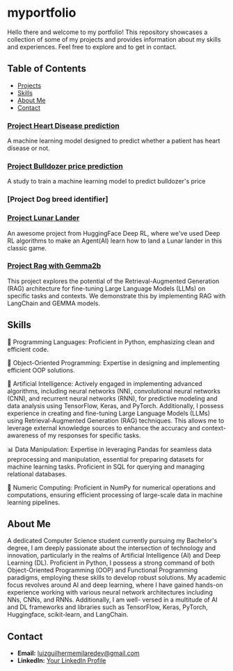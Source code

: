 # myportfolio
Hello there and welcome to my portfolio!
This repository showcases a collection of some of my projects and provides information about my skills and experiences. Feel free to explore and to get in contact.

## Table of Contents

- [Projects](#projects)
- [Skills](#skills)
- [About Me](#about-me)
- [Contact](#contact)

### [Project Heart Disease prediction](https://github.com/luizguilhermedev/myportfolio/tree/main/h-disease-project)
A machine learning model designed to predict whether a patient has heart disease or not.

### [Project Bulldozer price prediction](https://github.com/luizguilhermedev/myportfolio/tree/main/price-prediction-project)
A study to train a machine learning model to predict bulldozer's price

### [Project Dog breed identifier]

### [Project Lunar Lander](https://github.com/luizguilhermedev/myportfolio/tree/main/lunar-lander)
An awesome project from HuggingFace Deep RL, where we've used Deep RL algorithms to make an Agent(AI) learn how to land a Lunar lander in this classic game.

### [Project Rag with Gemma2b](https://github.com/luizguilhermedev/myportfolio/tree/main/gemma2b_rag)
This project explores the potential of the Retrieval-Augmented Generation (RAG) architecture for fine-tuning Large Language Models (LLMs) on specific tasks and contexts. We demonstrate this by implementing RAG with LangChain and GEMMA models.

## Skills


🐍 Programming Languages: Proficient in Python, emphasizing clean and efficient code.

🎯 Object-Oriented Programming: Expertise in designing and implementing efficient OOP solutions.

🤖 Artificial Intelligence: Actively engaged in implementing advanced algorithms, including neural networks (NN), convolutional neural networks (CNN), and recurrent neural networks (RNN), for predictive modeling and data analysis using TensorFlow, Keras, and PyTorch. Additionally, I possess experience in creating and fine-tuning Large Language Models (LLMs) using Retrieval-Augmented Generation (RAG) techniques. This allows me to leverage external knowledge sources to enhance the accuracy and context-awareness of my responses for specific tasks.

📊 Data Manipulation: Expertise in leveraging Pandas for seamless data preprocessing and manipulation, essential for preparing datasets for machine learning tasks. Proficient in SQL for querying and managing relational databases.

🔢 Numeric Computing: Proficient in NumPy for numerical operations and computations, ensuring efficient processing of large-scale data in machine learning pipelines.

## About Me

A dedicated Computer Science student currently pursuing my Bachelor's degree, I am deeply passionate about the intersection of technology and innovation, particularly in the realms of Artificial Intelligence (AI) and Deep Learning (DL).
Proficient in Python, I possess a strong command of both Object-Oriented Programming (OOP) and Functional Programming paradigms, employing these skills to develop robust solutions.
My academic focus revolves around AI and deep learning, where I have gained hands-on experience working with various neural network architectures including NNs, CNNs, and RNNs. Additionally, I am well- versed in a multitude of AI and DL frameworks and libraries such as TensorFlow, Keras, PyTorch, Huggingface, scikit-learn, and LangChain.


## Contact

- **Email:** luizguilhermemilaredev@gmail.com
- **LinkedIn:** [Your LinkedIn Profile](www.linkedin.com/in/luiz-guilherme-herculiani)
